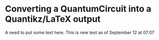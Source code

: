 # Converting a QuantumCircuit into a Quantikz/LaTeX output

A need to put some text here.
This is new text as of September 12 at 07:07